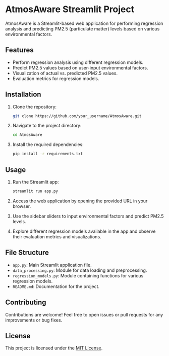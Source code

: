 # AtmosAware Streamlit Project

AtmosAware is a Streamlit-based web application for performing regression analysis and predicting PM2.5 (particulate matter) levels based on various environmental factors.

## Features

- Perform regression analysis using different regression models.
- Predict PM2.5 values based on user-input environmental factors.
- Visualization of actual vs. predicted PM2.5 values.
- Evaluation metrics for regression models.

## Installation

1. Clone the repository:

    ```bash
    git clone https://github.com/your_username/AtmosAware.git
    ```

2. Navigate to the project directory:

    ```bash
    cd AtmosAware
    ```

3. Install the required dependencies:

    ```bash
    pip install -r requirements.txt
    ```

## Usage

1. Run the Streamlit app:

    ```bash
    streamlit run app.py
    ```

2. Access the web application by opening the provided URL in your browser.

3. Use the sidebar sliders to input environmental factors and predict PM2.5 levels.
   
4. Explore different regression models available in the app and observe their evaluation metrics and visualizations.

## File Structure

- `app.py`: Main Streamlit application file.
- `data_processing.py`: Module for data loading and preprocessing.
- `regression_models.py`: Module containing functions for various regression models.
- `README.md`: Documentation for the project.

## Contributing

Contributions are welcome! Feel free to open issues or pull requests for any improvements or bug fixes.

## License

This project is licensed under the [MIT License](LICENSE).
